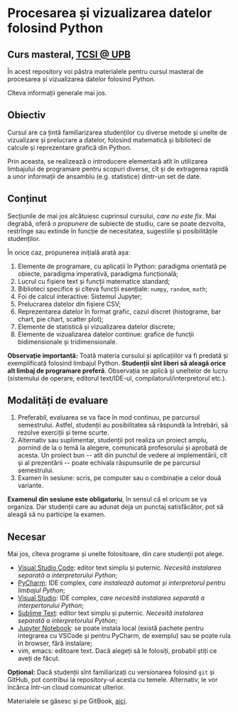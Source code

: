 # Procesarea și vizualizarea datelor folosind Python
## Curs masteral, [TCSI @ UPB](https://tcsi.ro/)

În acest repository voi păstra materialele pentru cursul masteral de procesarea 
și vizualizarea datelor folosind Python.

Cîteva informații generale mai jos.

## Obiectiv
Cursul are ca țintă familiarizarea studenților cu diverse metode și unelte de
vizualizare și prelucrare a datelor, folosind matematică și biblioteci de
calcule și reprezentare grafică din Python.

Prin aceasta, se realizează o introducere elementară atît în utilizarea limbajului
de programare pentru scopuri diverse, cît și de extragerea rapidă a unor
informații de ansamblu (e.g. statistice) dintr-un set de date.

## Conținut
Secțiunile de mai jos alcătuiesc cuprinsul cursului, *care nu este fix*. 
Mai degrabă, oferă o *propunere* de subiecte de studiu, care se poate dezvolta,
restrînge sau extinde în funcție de necesitatea, sugestiile și posibilitățile
studenților.

În orice caz, propunerea inițială arată așa:

1. Elemente de programare, cu aplicații în Python: paradigma orientată pe obiecte, paradigma imperativă, paradigma funcțională;
2. Lucrul cu fișiere text și funcții matematice standard;
3. Biblioteci specifice și cîteva funcții esențiale: `numpy`, `random`, `math`;
4. Foi de calcul interactive: Sistemul Jupyter;
5. Prelucrarea datelor din fișiere CSV;
6. Reprezentarea datelor în format grafic, cazul discret (histograme, bar chart, pie chart, scatter plot);
7. Elemente de statistică și vizualizarea datelor discrete;
8. Elemente de vizualizarea datelor continue: grafice de funcții bidimensionale și tridimensionale.

**Observație importantă:** Toată materia cursului și aplicațiilor va fi predată
și exemplificată folosind limbajul Python. **Studenții sînt liberi să aleagă orice**
**alt limbaj de programare preferă**. Observația se aplică și uneltelor de lucru
(sistemului de operare, editorul text/IDE-ul, compilatorul/interpretorul etc.).

## Modalități de evaluare
1. Preferabil, evaluarea se va face în mod continuu, pe parcursul semestrului. Astfel, studenții au posibilitatea să răspundă la întrebări, să rezolve exerciții și teme scurte.
2. Alternativ sau suplimentar, studenții pot realiza un proiect amplu, pornind de la o temă la alegere, comunicată profesorului și aprobată de acesta. Un proiect bun -- atît din punctul de vedere al implementării, cît și al prezentării -- poate echivala răspunsurile de pe parcursul semestrului.
3. Examen în sesiune: scris, pe computer sau o combinație a celor două variante.

**Examenul din sesiune este obligatoriu**, în sensul că el oricum se va organiza. Dar studenții care au adunat deja un punctaj satisfăcător, pot să aleagă să nu participe la examen.

## Necesar
Mai jos, cîteva programe și unelte folositoare, din care studenții pot alege.
- [Visual Studio Code](https://code.visualstudio.com/): editor text simplu și puternic. *Necesită instalarea separată a interpretorului Python*;
- [PyCharm](https://www.jetbrains.com/pycharm/): IDE complex, *care instalează automat și interpretorul pentru limbajul Python*;
- [Visual Studio](https://visualstudio.microsoft.com/): IDE complex, *care necesită instalarea separată a interpertorului Python*;
- [Sublime Text](https://www.sublimetext.com/): editor text simplu și puternic. *Necesită instalarea separată a interpretorului Python*;
- [Jupyter Notebook](https://jupyter.org/): se poate instala local (există pachete pentru integrarea cu VSCode și pentru PyCharm, de exemplu) sau se poate rula în browser, fără instalare;
- vim, emacs: editoare text. Dacă alegeți să le folosiți, probabil știți ce aveți de făcut.

**Opțional:** Dacă studenții sînt familiarizați cu versionarea folosind `git` și GitHub, pot contribui la repository-ul acesta cu temele. Alternativ, le vor încărca într-un cloud comunicat ulterior.

Materialele se găsesc și pe GitBook, [aici](https://adrianmanea.gitbook.io/procesarea-si-vizualizarea-datelor-folosind-python/).
